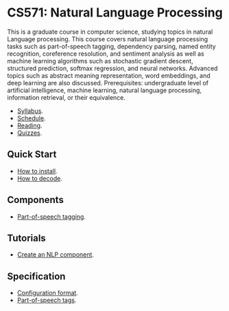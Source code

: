 CS571: Natural Language Processing
=====

This is a graduate course in computer science, studying topics in natural Language processing. This course covers natural language processing tasks such as part-of-speech tagging, dependency parsing, named entity recognition, coreference resolution, and sentiment analysis as well as machine learning algorithms such as stochastic gradient descent, structured prediction, softmax regression, and neural networks. Advanced topics such as abstract meaning representation, word embeddings, and deep learning are also discussed. Prerequisites: undergraduate level of artificial intelligence, machine learning, natural language processing, information retrieval, or their equivalence.

* [Syllabus](https://github.com/emory-courses/cs571/wiki/Syllabus).
* [Schedule](https://github.com/emory-courses/cs571/wiki/Schedule).
* [Reading](https://github.com/emory-courses/cs571/wiki/Reading).
* [Quizzes](https://github.com/emory-courses/cs571/wiki/Quizzes).

## Quick Start

* [How to install](md/quickstart/installation.md).
* [How to decode](md/quickstart/decode.md).

## Components

* [Part-of-speech tagging](md/component/part_of_speech_tagging.md).

## Tutorials

* [Create an NLP component](md/tutorial/nlp_component.md).

## Specification

* [Configuration format](md/specification/configuration.md).
* [Part-of-speech tags](md/specification/part_of_speech_tags.md).
